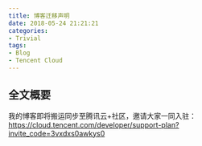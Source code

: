 ```yaml
---
title: 博客迁移声明
date: 2018-05-24 21:21:21
categories:
- Trivial
tags:
- Blog
- Tencent Cloud
---
```


## 全文概要
我的博客即将搬运同步至腾讯云+社区，邀请大家一同入驻：
https://cloud.tencent.com/developer/support-plan?invite_code=3vxdxs0awkys0
